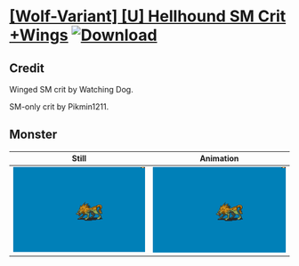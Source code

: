 # [\[Wolf-Variant\] \[U\] Hellhound SM Crit +Wings](./) [![Download](https://img.shields.io/badge/Download--red?style=social&logo=github)](https://minhaskamal.github.io/DownGit/#/home?url=https://github.com/Klokinator/FE-Repo/tree/main/Battle%20Animations%2FMonsters%20-%20Basic%20Types%2F%5BWolf-Variant%5D%20%5BU%5D%20Hellhound%20SM%20Crit%20%2BWings%2F8.%20Monster%20(SM%20Crit))

## Credit

Winged SM crit by Watching Dog.

SM-only crit by Pikmin1211.

## Monster

| Still | Animation |
| :---: | :-------: |
| ![Monster still](./Monster_000.png) | ![Monster animation](./Monster.gif) |
